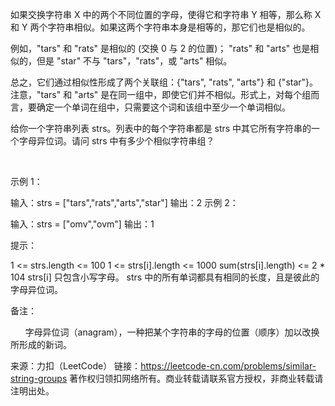如果交换字符串 X 中的两个不同位置的字母，使得它和字符串 Y 相等，那么称 X 和 Y 两个字符串相似。如果这两个字符串本身是相等的，那它们也是相似的。

例如，"tars" 和 "rats" 是相似的 (交换 0 与 2 的位置)； "rats" 和 "arts" 也是相似的，但是 "star" 不与 "tars"，"rats"，或 "arts" 相似。

总之，它们通过相似性形成了两个关联组：{"tars", "rats", "arts"} 和 {"star"}。注意，"tars" 和 "arts" 是在同一组中，即使它们并不相似。形式上，对每个组而言，要确定一个单词在组中，只需要这个词和该组中至少一个单词相似。

给你一个字符串列表 strs。列表中的每个字符串都是 strs 中其它所有字符串的一个字母异位词。请问 strs 中有多少个相似字符串组？

 

示例 1：

输入：strs = ["tars","rats","arts","star"]
输出：2
示例 2：

输入：strs = ["omv","ovm"]
输出：1
 

提示：

1 <= strs.length <= 100
1 <= strs[i].length <= 1000
sum(strs[i].length) <= 2 * 104
strs[i] 只包含小写字母。
strs 中的所有单词都具有相同的长度，且是彼此的字母异位词。
 

备注：

      字母异位词（anagram），一种把某个字符串的字母的位置（顺序）加以改换所形成的新词。

来源：力扣（LeetCode）
链接：https://leetcode-cn.com/problems/similar-string-groups
著作权归领扣网络所有。商业转载请联系官方授权，非商业转载请注明出处。